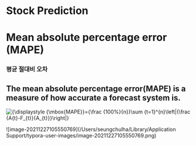 # Stock Prediction

# Mean absolute percentage error (MAPE)

### 평균 절대비 오차

## The mean absolute percentage error(MAPE) is a measure of how accurate a forecast system is.

![{\displaystyle {\mbox{MAPE}}={\frac {100\%}{n}}\sum _{t=1}^{n}\left|{\frac {A_{t}-F_{t}}{A_{t}}}\right|}](https://wikimedia.org/api/rest_v1/media/math/render/svg/5ada3996551e35503a1605edd4e35a26f1215d36)

![image-20211227105550769](/Users/seungchulha/Library/Application Support/typora-user-images/image-20211227105550769.png)

